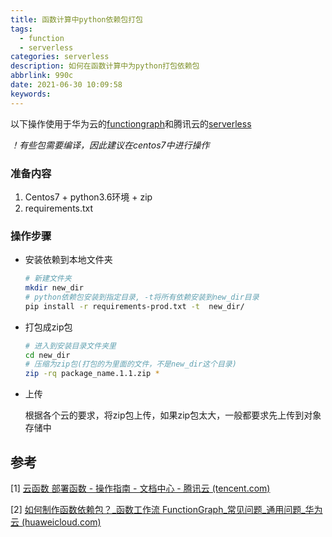 ```yaml
---
title: 函数计算中python依赖包打包
tags:
  - function
  - serverless
categories: serverless
description: 如何在函数计算中为python打包依赖包
abbrlink: 990c
date: 2021-06-30 10:09:58
keywords:
---
```




以下操作使用于华为云的[functiongraph](https://support.huaweicloud.com/functiongraph/)和腾讯云的[serverless](https://cloud.tencent.com/document/product/583/9199)



*！有些包需要编译，因此建议在centos7中进行操作*

### 准备内容

1. Centos7 + python3.6环境 + zip
2. requirements.txt

### 操作步骤

* 安装依赖到本地文件夹

  ```bash
  # 新建文件夹
  mkdir new_dir
  # python依赖包安装到指定目录, -t将所有依赖安装到new_dir目录
  pip install -r requirements-prod.txt -t  new_dir/
  
  ```

  

* 打包成zip包

  ```bash
  # 进入到安装目录文件夹里
  cd new_dir
  # 压缩为zip包(打包的为里面的文件，不是new_dir这个目录)
  zip -rq package_name.1.1.zip *
  ```

* 上传

  根据各个云的要求，将zip包上传，如果zip包太大，一般都要求先上传到对象存储中

  

## 参考

[1] [云函数 部署函数 - 操作指南 - 文档中心 - 腾讯云 (tencent.com)](https://cloud.tencent.com/document/product/583/9702)

[2] [如何制作函数依赖包？_函数工作流 FunctionGraph_常见问题_通用问题_华为云 (huaweicloud.com)](https://support.huaweicloud.com/functiongraph_faq/functiongraph_03_0343.html)


